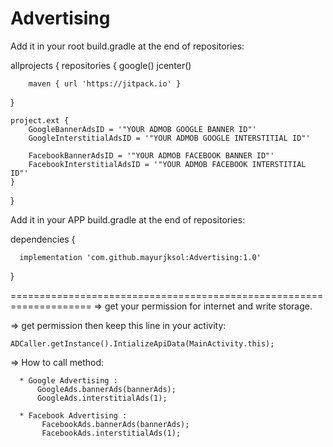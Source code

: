 # Advertising

Add it in your root build.gradle at the end of repositories:

allprojects {
  repositories {
        google()
        jcenter()

        maven { url 'https://jitpack.io' }
  }

    project.ext {
        GoogleBannerAdsID = '"YOUR ADMOB GOOGLE BANNER ID"'
        GoogleInterstitialAdsID = '"YOUR ADMOB GOOGLE INTERSTITIAL ID"'

        FacebookBannerAdsID = '"YOUR ADMOB FACEBOOK BANNER ID"'
        FacebookInterstitialAdsID = '"YOUR ADMOB FACEBOOK INTERSTITIAL ID"'
    }
}
  
  
Add it in your APP build.gradle at the end of repositories:

  dependencies {
      
      implementation 'com.github.mayurjksol:Advertising:1.0'
  }


====================================================================
=> get your permission for internet and write storage.

=> get permission then keep this line in your activity: 

    ADCaller.getInstance().IntializeApiData(MainActivity.this);

=> How to call method:

      * Google Advertising :
          GoogleAds.bannerAds(bannerAds);
          GoogleAds.interstitialAds(1);
      
      * Facebook Advertising :
           FacebookAds.bannerAds(bannerAds);
           FacebookAds.interstitialAds(1);
